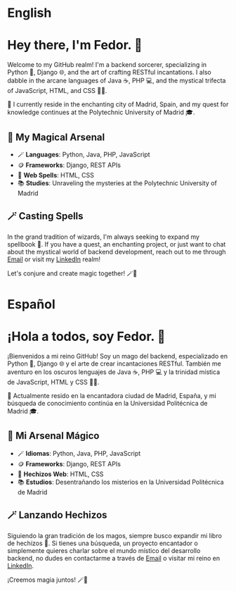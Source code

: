 # English

# Hey there, I'm Fedor. 👋

Welcome to my GitHub realm! I'm a backend sorcerer, specializing in Python 🐍, Django 🌐, and the art of crafting RESTful incantations. I also dabble in the arcane languages of Java ☕, PHP 💻, and the mystical trifecta of JavaScript, HTML, and CSS 🧙‍♂️.

🏰 I currently reside in the enchanting city of Madrid, Spain, and my quest for knowledge continues at the Polytechnic University of Madrid 🎓.

## 🔮 My Magical Arsenal

- 🪄 **Languages**: Python, Java, PHP, JavaScript
- 🪙 **Frameworks**: Django, REST APIs
- 🌌 **Web Spells**: HTML, CSS
- 📚 **Studies**: Unraveling the mysteries at the Polytechnic University of Madrid

## 🪄 Casting Spells

In the grand tradition of wizards, I'm always seeking to expand my spellbook 📖. If you have a quest, an enchanting project, or just want to chat about the mystical world of backend development, reach out to me through [Email](mailto:notmemaybeatwork@gmail.com) or visit my [LinkedIn](https://www.linkedin.com/in/fedor-kunin-015b9b254/) realm!

Let's conjure and create magic together! 🪄🌟

# Español

# ¡Hola a todos, soy Fedor. 👋

¡Bienvenidos a mi reino GitHub! Soy un mago del backend, especializado en Python 🐍, Django 🌐 y el arte de crear incantaciones RESTful. También me aventuro en los oscuros lenguajes de Java ☕, PHP 💻 y la trinidad mística de JavaScript, HTML y CSS 🧙‍♂️.

🏰 Actualmente resido en la encantadora ciudad de Madrid, España, y mi búsqueda de conocimiento continúa en la Universidad Politécnica de Madrid 🎓.

## 🔮 Mi Arsenal Mágico

- 🪄 **Idiomas**: Python, Java, PHP, JavaScript
- 🪙 **Frameworks**: Django, REST APIs
- 🌌 **Hechizos Web**: HTML, CSS
- 📚 **Estudios**: Desentrañando los misterios en la Universidad Politécnica de Madrid

## 🪄 Lanzando Hechizos

Siguiendo la gran tradición de los magos, siempre busco expandir mi libro de hechizos 📖. Si tienes una búsqueda, un proyecto encantador o simplemente quieres charlar sobre el mundo místico del desarrollo backend, no dudes en contactarme a través de [Email](mailto:notmemaybeatwork@gmail.com) o visitar mi reino en [LinkedIn](https://www.linkedin.com/in/fedor-kunin-015b9b254/).

¡Creemos magia juntos! 🪄🌟
